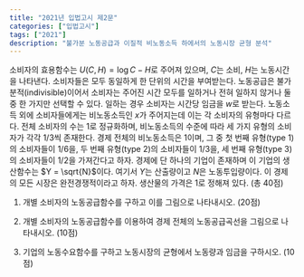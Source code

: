 ```yaml
---
title: "2021년 입법고시 제2문"
categories: ["입법고시"]
tags: ["2021"]
description: "불가분 노동공급과 이질적 비노동소득 하에서의 노동시장 균형 분석"
---
```


소비자의 효용함수는 $U(C, H) = \log C - H$로 주어져 있으며, $C$는 소비, $H$는 노동시간을 나타낸다. 소비자들은 모두 동일하게 한 단위의 시간을 부여받는다. 노동공급은 불가분적(indivisible)이어서 소비자는 주어진 시간 모두를 일하거나 전혀 일하지 않거나 둘 중 한 가지만 선택할 수 있다. 일하는 경우 소비자는 시간당 임금을 $w$로 받는다. 노동소득 외에 소비자들에게는 비노동소득인 $x$가 주어지는데 이는 각 소비자의 유형마다 다르다. 전체 소비자의 수는 1로 정규화하며, 비노동소득의 수준에 따라 세 가지 유형의 소비자가 각각 1/3씩 존재한다. 경제 전체의 비노동소득은 1이며, 그 중 첫 번째 유형(type 1)의 소비자들이 1/6을, 두 번째 유형(type 2)의 소비자들이 1/3을, 세 번째 유형(type 3)의 소비자들이 1/2을 가져간다고 하자. 경제에 단 하나의 기업이 존재하며 이 기업의 생산함수는 $Y = \sqrt{N}$이다. 여기서 $Y$는 산출량이고 $N$은 노동투입량이다. 이 경제의 모든 시장은 완전경쟁적이라고 하자. 생산물의 가격은 1로 정해져 있다. (총 40점)

1) 개별 소비자의 노동공급함수를 구하고 이를 그림으로 나타내시오. (20점)

2) 개별 소비자의 노동공급함수를 이용하여 경제 전체의 노동공급곡선을 그림으로 나타내시오. (10점)

3) 기업의 노동수요함수를 구하고 노동시장의 균형에서 노동량과 임금을 구하시오. (10점)
